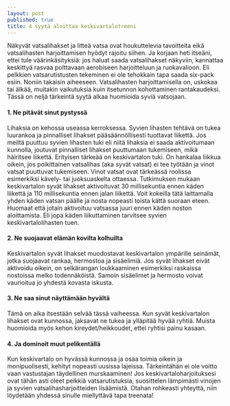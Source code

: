 ```yaml
---
layout: post
published: true 
title: 4 syytä aloittaa keskivartalotreeni
---
```




Näkyvät vatsalihakset ja litteä vatsa ovat houkuttelevia tavoitteita eikä vatsalihasten harjoittamisen hyödyt rajoitu siihen.
Ja korjaan heti itseäni, ettei tule väärinkäsityksiä: jos haluat saada vatsalihakset näkyviin, kannattaa keskittyä rasvaa 
polttavaan aerobiseen harjoitteluun ja ruokavalioon. Eli pelkkien vatsarutistusten tekeminen ei ole tehokkain tapa saada 
six-pack esiin.
Noniin takaisin aiheeseen. Vatsalihasten harjoittamisella on, uskokaa tai älkää, muitakin vaikutuksia kuin itsetunnon 
kohottaminen rantakaudeksi. Tässä on neljä tärkeintä syytä alkaa huomioida syviä vatsojaan.

#### 1. Ne pitävät sinut pystyssä

Lihaksia on kehossa useassa kerroksessa. Syvien lihasten tehtävä on tukea luurankoa ja pinnalliset lihakset pääsäännöllisesti
tuottavat liikettä. Jos meiltä puuttuu syvien lihasten tuki eli niitä lihaksia ei saada aktivoitumaan kunnolla, joutuvat pinnalliset 
lihakset puuttumaan tukemiseen, mikä häiritsee liikettä. Erityisen tärkeää on keskivartalon tuki.
On hankalaa liikkua oikein, jos poikittainen vatsalihas (aka syvät vatsat) ei tee työtään ja vinot vatsat puuttuvat
tukemiseen. Vinot vatsat ovat tärkeässä roolissa esimerkiksi kävely- tai juoksuaskelta ottaessa.
Tutkimuksen mukaan keskivartalon syvät lihakset aktivoituvat 30 millisekuntia ennen käden liikettä ja 110 millisekuntia ennen 
jalan liikettä. Voit kokeilla tätä laittamalla yhden käden vatsan päälle ja nosta nopeasti toista kättä suoraan eteen. Huomaat 
että jotain aktivoituu vatsassa juuri ennen käden noston aloittamista. Eli jopa käden liikuttaminen tarvitsee syvien 
keskivartalolihasten tuen.

#### 2. Ne suojaavat elämän kovilta kolhuilta

Keskivartalon syvät lihakset muodostavat keskivartalon ympärille seinämät, jotka suojaavat rankaa, hermostoa ja sisäelimiä. 
Jos syvät lihakset eivät aktivoidu oikein, on selkärangan loukkaaminen esimerkiksi raskaissa nostoissa melko todennäköistä. 
Samoin sisäelimet ja hermosto voivat vaurioitua jo yhdestä kovasta iskusta.

#### 3. Ne saa sinut näyttämään hyvältä

Tämä on aika itsestään selvää tässä vaiheessa. Kun syvät keskivartalon lihakset ovat kunnossa, jaksavat ne tukea ja ylläpitää 
hyvää ryhtiä. Muista huomioida myös kehon kireydet/heikkoudet, ettei ryhtisi painu kasaan.

#### 4. Ja dominoit muut pelikentällä

Kun keskivartalo on hyvässä kunnossa ja osaa toimia oikein ja monipuolisesti, kehityt nopeasti uusissa lajeissa. Tärkeintähän
ei ole voitto vaan vastustajan täydellinen murskaaminen!
Jos keskivartaloharjoituksesi ovat tähän asti oleet pelkkiä vatsarutistuksia, suosittelen lämpimästi vinojen ja syvien vatsalihasharjoitteiden
lisäämistä. Otahan rohkeasti yhteyttä, niin löydetään yhdessä sinulle miellyttävä tapa treenata!
